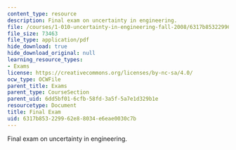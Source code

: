 ```yaml
---
content_type: resource
description: Final exam on uncertainty in engineering.
file: /courses/1-010-uncertainty-in-engineering-fall-2008/6317b853229962e88034e6eae0030c7b_final_exam.pdf
file_size: 73463
file_type: application/pdf
hide_download: true
hide_download_original: null
learning_resource_types:
- Exams
license: https://creativecommons.org/licenses/by-nc-sa/4.0/
ocw_type: OCWFile
parent_title: Exams
parent_type: CourseSection
parent_uid: 6dd5bf01-6cfb-58fd-3a5f-5a7e1d329b1e
resourcetype: Document
title: Final Exam
uid: 6317b853-2299-62e8-8034-e6eae0030c7b
---
```

Final exam on uncertainty in engineering.